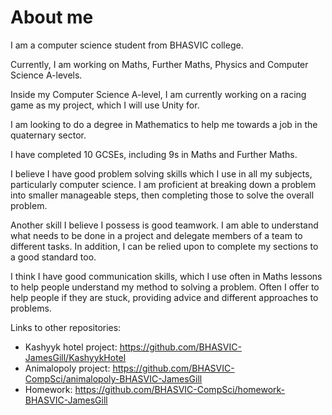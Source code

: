 # About me

I am a computer science student from BHASVIC college.

Currently, I am working on Maths, Further Maths, Physics and Computer Science A-levels.

Inside my Computer Science A-level, I am currently working on a racing game as my project, which I will use Unity for.

I am looking to do a degree in Mathematics to help me towards a job in the quaternary sector.

I have completed 10 GCSEs, including 9s in Maths and Further Maths.

I believe I have good problem solving skills which I use in all my subjects, particularly computer science. I am proficient at breaking down a problem into smaller manageable steps, then completing those to solve the overall problem.

Another skill I believe I possess is good teamwork. I am able to understand what needs to be done in a project and delegate members of a team to different tasks. In addition, I can be relied upon to complete my sections to a good standard too.

I think I have good communication skills, which I use often in Maths lessons to help people understand my method to solving a problem. Often I offer to help people if they are stuck, providing advice and different approaches to problems.

Links to other repositories:
  - Kashyyk hotel project: https://github.com/BHASVIC-JamesGill/KashyykHotel
  - Animalopoly project: https://github.com/BHASVIC-CompSci/animalopoly-BHASVIC-JamesGill
  - Homework: https://github.com/BHASVIC-CompSci/homework-BHASVIC-JamesGill
  
<!--
**BHASVIC-JamesGill/BHASVIC-JamesGill** is a ✨ _special_ ✨ repository because its `README.md` (this file) appears on your GitHub profile.

Here are some ideas to get you started:

- 🔭 I’m currently working on ...
- 🌱 I’m currently learning ...
- 👯 I’m looking to collaborate on ...
- 🤔 I’m looking for help with ...
- 💬 Ask me about ...
- 📫 How to reach me: ...
- 😄 Pronouns: ...
- ⚡ Fun fact: ...
-->
